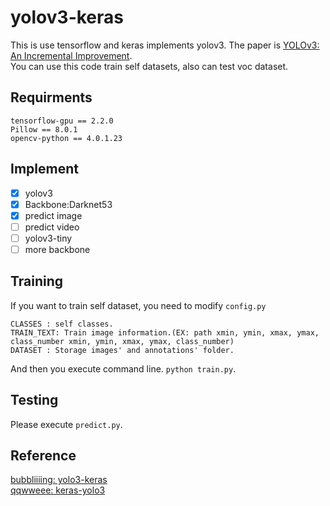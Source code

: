 # yolov3-keras

This is use tensorflow and keras implements yolov3. The paper is [YOLOv3: An Incremental Improvement](https://arxiv.org/abs/1804.02767).  
You can use this code train self datasets, also can test voc dataset.  

## Requirments
```
tensorflow-gpu == 2.2.0
Pillow == 8.0.1
opencv-python == 4.0.1.23
```

## Implement
-[x] yolov3
-[x] Backbone:Darknet53 
-[x] predict image
-[ ] predict video
-[ ] yolov3-tiny
-[ ] more backbone

## Training
If you want to train self dataset, you need to modify `config.py`  
```
CLASSES : self classes.
TRAIN_TEXT: Train image information.(EX: path xmin, ymin, xmax, ymax, class_number xmin, ymin, xmax, ymax, class_number)
DATASET : Storage images' and annotations' folder.
```
And then you execute command line. `python train.py`.  

## Testing
Please execute `predict.py`.  


## Reference

[bubbliiiing: yolo3-keras](https://github.com/bubbliiiing/yolo3-keras/tree/bfe8f769b7ef02bf9caf75f22d86f5090303e4df)  
[qqwweee: keras-yolo3](https://github.com/qqwweee/keras-yolo3)  